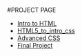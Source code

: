 #PROJECT PAGE
<main>

<ul>
<li><a href="intro_to_html/index.html" target="_blsnk">Intro to HTML</a></li>
<li><a href="HTML5_to_intro_css/index.html" target="_blsnk">HTML5_to_intro_css</a></li>
<li><a href="Adv_css/index.html" target="_blsnk">Advanced CSS</a></li>
<li><a href="Final_Project/index.html" target="_blsnk">Final Project</a></li>
    </ul>
</main>
